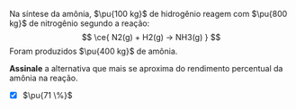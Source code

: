 Na síntese da amônia, $\pu{100 kg}$ de hidrogênio reagem com $\pu{800 kg}$ de nitrogênio segundo a reação:
$$
    \ce{ N2(g) + H2(g) -> NH3(g) }
$$
Foram produzidos $\pu{400 kg}$ de amônia.

**Assinale** a alternativa que mais se aproxima do rendimento percentual da amônia na reação.

- [x] $\pu{71 \%}$
